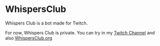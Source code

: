# WhispersClub
Whispers Club is a bot made for Twitch.

For now, Whispers Club is private. You can try in my [Twitch Channel](https://www.twitch.tv/medronic) and also [WhispersClub.org](https://www.whispersclub.org)
